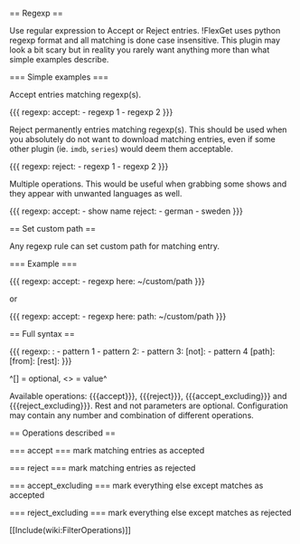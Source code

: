 == Regexp ==

Use regular expression to Accept or Reject entries. !FlexGet uses python regexp format and all matching is done case insensitive. This plugin may look a bit scary but in reality you rarely want anything more than what simple examples describe.

=== Simple examples ===

Accept entries matching regexp(s).

{{{
regexp:
  accept:
    - regexp 1
    - regexp 2
}}}

Reject permanently entries matching regexp(s). This should be used when you absolutely do not want to download matching entries, even if some other plugin (ie. `imdb`, `series`) would deem them acceptable.

{{{
regexp:
  reject:
    - regexp 1
    - regexp 2
}}}

Multiple operations. This would be useful when grabbing some shows and they appear with unwanted languages as well.

{{{
regexp:
  accept:
    - show name
  reject:
    - german
    - sweden
}}}

== Set custom path ==

Any regexp rule can set custom path for matching entry.

=== Example ===

{{{
regexp:
  accept: 
    - regexp here: ~/custom/path
}}}

or

{{{
regexp:
  accept: 
    - regexp here:
        path: ~/custom/path
}}}

== Full syntax ==

{{{
regexp:
  <operation>:
    - pattern 1
    - pattern 2: <custom path>
    - pattern 3:
        [not]:
          - pattern 4
        [path]: <custom path>
        [from]: <entry field>
  [rest]: <operation>
}}}

^[] = optional, <> = value^

Available operations: {{{accept}}}, {{{reject}}}, {{{accept_excluding}}} and {{{reject_excluding}}}.
Rest and not parameters are optional. Configuration may contain any number and combination of different operations.

== Operations described ==

=== accept ===
mark matching entries as accepted

=== reject === 
mark matching entries as rejected

=== accept_excluding === 
mark everything else except matches as accepted

=== reject_excluding ===
mark everything else except matches as rejected

[[Include(wiki:FilterOperations)]]